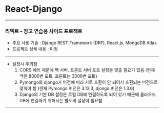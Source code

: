 # React-Django

---

### 리액트 - 장고 연습용 사이드 프로젝트

- 주요 사용 기술 : Django REST Framework (DRF), React.js, MongoDB Atlas
- 프로젝트 상세 내용 : 미정

---

- 설정시 주의점
    1. CORS 에러 때문에 백 서버, 프론트 서버 포트 설정을 맞출 필요가 있음 (현재 백은 8000번 포트, 프론트는 3000번 포트)
    2. Pymongo와 djongo가 버전에 따라 서로 호환이 안 되어서 호횐되는 버전으로 맞춰야 함 (현재 Pymongo 버전은 3.12.3, djongo 버전은 1.3.6)
    3. Django의 기본 DB 설정은 로컬 DB에 연결하도록 되어 있기 때문에 클라우드 DB에 연결하기 위해서는 별도의 설정이 필요함

---